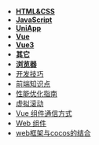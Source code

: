- **[HTML&CSS](./HTML&CSS/📋目录.md)**
- **[JavaScript](./JavaScript/📋目录.md)**
- **[UniApp](./UniApp/📋目录.md)**
- **[Vue](./Vue/📋目录.md)**
- **[Vue3](./Vue3/📋目录.md)**
- **[其它](./其它/📋目录.md)**
- **[浏览器](./浏览器/📋目录.md)**
- [开发技巧](./开发技巧.md)
- [前端知识点](./前端知识点.md)
- [性能优化指南](./性能优化指南.md)
- [虚拟滚动](./虚拟滚动.md)
- [Vue 组件通信方式](./Vue%20组件通信方式.md)
- [Web 组件](./Web%20组件.md)
- [web框架与cocos的结合](./web框架与cocos的结合.md)
